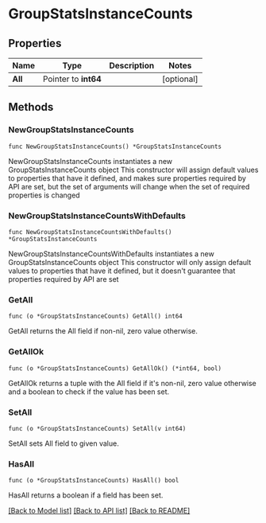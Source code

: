 # GroupStatsInstanceCounts

## Properties

Name | Type | Description | Notes
------------ | ------------- | ------------- | -------------
**All** | Pointer to **int64** |  | [optional] 

## Methods

### NewGroupStatsInstanceCounts

`func NewGroupStatsInstanceCounts() *GroupStatsInstanceCounts`

NewGroupStatsInstanceCounts instantiates a new GroupStatsInstanceCounts object
This constructor will assign default values to properties that have it defined,
and makes sure properties required by API are set, but the set of arguments
will change when the set of required properties is changed

### NewGroupStatsInstanceCountsWithDefaults

`func NewGroupStatsInstanceCountsWithDefaults() *GroupStatsInstanceCounts`

NewGroupStatsInstanceCountsWithDefaults instantiates a new GroupStatsInstanceCounts object
This constructor will only assign default values to properties that have it defined,
but it doesn't guarantee that properties required by API are set

### GetAll

`func (o *GroupStatsInstanceCounts) GetAll() int64`

GetAll returns the All field if non-nil, zero value otherwise.

### GetAllOk

`func (o *GroupStatsInstanceCounts) GetAllOk() (*int64, bool)`

GetAllOk returns a tuple with the All field if it's non-nil, zero value otherwise
and a boolean to check if the value has been set.

### SetAll

`func (o *GroupStatsInstanceCounts) SetAll(v int64)`

SetAll sets All field to given value.

### HasAll

`func (o *GroupStatsInstanceCounts) HasAll() bool`

HasAll returns a boolean if a field has been set.


[[Back to Model list]](../README.md#documentation-for-models) [[Back to API list]](../README.md#documentation-for-api-endpoints) [[Back to README]](../README.md)


